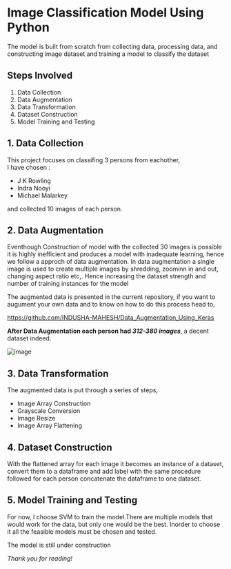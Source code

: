 # Image Classification Model Using Python

The model is built from scratch from collecting data, processing data, and constructing image dataset and training a model to classify the dataset

## Steps Involved

1. Data Collection
2. Data Augmentation
3. Data Transformation
4. Dataset Construction
5. Model Training and Testing

## 1. Data Collection

This project focuses on classifing 3 persons from eachother,  
I have chosen :  
- J K Rowling 
- Indra Nooyi 
- Michael Malarkey

and collected 10 images of each person.

## 2. Data Augmentation

Eventhough Construction of model with the collected 30 images is possible it is highly inefficient and produces a model with inadequate learning, hence we follow a approch of data augmentation.
In data augmentation a single image is used to create multiple images by shredding, zoominn in and out, changing aspect ratio etc,.
Hence increasing the dataset strength and number of training instances for the model

The augmented data is presented in the current repository, if you want to augument your own data and to know on how to do this process head to,  

https://github.com/INDUSHA-MAHESH/Data_Augmentation_Using_Keras

**After Data Augmentation each person had _312-380 images_**, a decent dataset indeed.  
  
  
![image](https://user-images.githubusercontent.com/71513343/211207854-a32a5687-90c1-488a-8b15-57e9bce5d1d1.png)


## 3. Data Transformation

The augmented data is put through a series of steps,

- Image Array Construction
- Grayscale Conversion
- Image Resize
- Image Array Flattening

## 4. Dataset Construction

With the flattened array for each image it becomes an instance of a dataset, convert them to a dataframe and add label
with the same procedure followed for each person concatenate the dataframe to one dataset.

## 5. Model Training and Testing

For now, I choose SVM to train the model.There are multiple models that would work for the data, but only one would be the best.
Inorder to choose it all the feasible models must be chosen and tested.


The model is still under construction

*Thank you for reading!*

